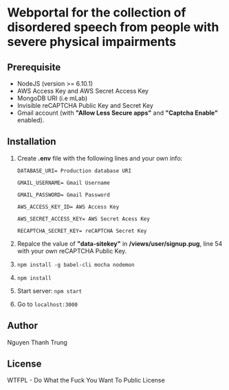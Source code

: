 # Webportal for the collection of disordered speech from people with severe physical impairments

## Prerequisite
* NodeJS (version >= 6.10.1)
* AWS Access Key and AWS Secret Access Key
* MongoDB URI (i.e mLab)
* Invisible reCAPTCHA Public Key and Secret Key
* Gmail account (with **"Allow Less Secure apps"** and **"Captcha
Enable"** enabled).

## Installation
1. Create **.env** file with the following lines and your own info:

    ```
    DATABASE_URI= Production database URI

    GMAIL_USERNAME= Gmail Username

    GMAIL_PASSWORD= Gmail Password

    AWS_ACCESS_KEY_ID= AWS Access Key

    AWS_SECRET_ACCESS_KEY= AWS Secret Acess Key

    RECAPTCHA_SECRET_KEY= reCAPTCHA Secret Key
    ```

2. Repalce the value of **"data-sitekey"** in **/views/user/signup.pug**, line 54 with your own reCAPTCHA Public Key.
3. `npm install -g babel-cli mocha nodemon`
4. `npm install`
5. Start server: `npm start`
6. Go to `localhost:3000`

## Author
Nguyen Thanh Trung

## License
WTFPL - Do What the Fuck You Want To Public License
